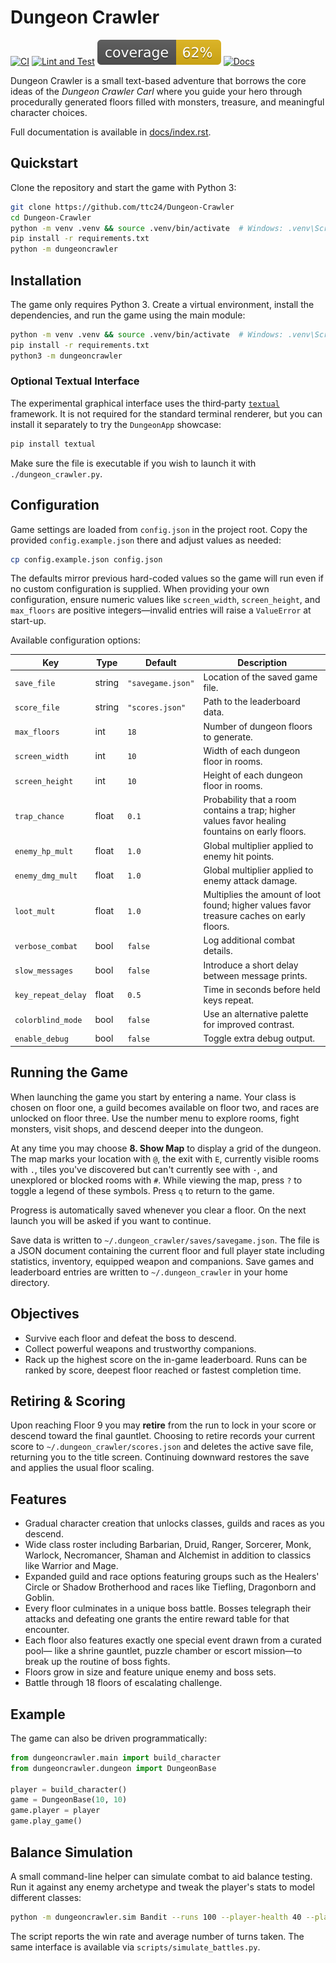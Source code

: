 # Dungeon Crawler

[![CI](https://github.com/ttc24/Dungeon-Crawler/actions/workflows/ci.yml/badge.svg)](https://github.com/ttc24/Dungeon-Crawler/actions/workflows/ci.yml)
[![Lint and Test](https://github.com/ttc24/Dungeon-Crawler/actions/workflows/tests.yml/badge.svg)](https://github.com/ttc24/Dungeon-Crawler/actions/workflows/tests.yml)
![Coverage](coverage.svg)
[![Docs](https://img.shields.io/badge/docs-latest-blue.svg)](https://ttc24.github.io/Dungeon-Crawler/)

Dungeon Crawler is a small text-based adventure that borrows the core ideas of the *Dungeon Crawler Carl* where you guide your hero through procedurally generated floors filled with monsters, treasure, and meaningful character choices.

Full documentation is available in [docs/index.rst](docs/index.rst).

## Quickstart

Clone the repository and start the game with Python 3:

```bash
git clone https://github.com/ttc24/Dungeon-Crawler
cd Dungeon-Crawler
python -m venv .venv && source .venv/bin/activate  # Windows: .venv\Scripts\activate
pip install -r requirements.txt
python -m dungeoncrawler
```

## Installation

The game only requires Python 3. Create a virtual environment, install the dependencies, and run the game using the main module:

```bash
python -m venv .venv && source .venv/bin/activate  # Windows: .venv\Scripts\activate
pip install -r requirements.txt
python3 -m dungeoncrawler
```

### Optional Textual Interface

The experimental graphical interface uses the third‑party
[`textual`](https://textual.textualize.io/) framework.  It is not required for
the standard terminal renderer, but you can install it separately to try the
`DungeonApp` showcase:

```bash
pip install textual
```

Make sure the file is executable if you wish to launch it with `./dungeon_crawler.py`.

## Configuration

Game settings are loaded from `config.json` in the project root. Copy the provided
`config.example.json` there and adjust values as needed:

```bash
cp config.example.json config.json
```

The defaults mirror previous hard-coded values so the game will run even if
no custom configuration is supplied. When providing your own configuration,
ensure numeric values like `screen_width`, `screen_height`, and `max_floors`
are positive integers—invalid entries will raise a `ValueError` at start-up.

Available configuration options:

| Key | Type | Default | Description |
| --- | ---- | ------- | ----------- |
| `save_file` | string | `"savegame.json"` | Location of the saved game file. |
| `score_file` | string | `"scores.json"` | Path to the leaderboard data. |
| `max_floors` | int | `18` | Number of dungeon floors to generate. |
| `screen_width` | int | `10` | Width of each dungeon floor in rooms. |
| `screen_height` | int | `10` | Height of each dungeon floor in rooms. |
| `trap_chance` | float | `0.1` | Probability that a room contains a trap; higher values favor healing fountains on early floors. |
| `enemy_hp_mult` | float | `1.0` | Global multiplier applied to enemy hit points. |
| `enemy_dmg_mult` | float | `1.0` | Global multiplier applied to enemy attack damage. |
| `loot_mult` | float | `1.0` | Multiplies the amount of loot found; higher values favor treasure caches on early floors. |
| `verbose_combat` | bool | `false` | Log additional combat details. |
| `slow_messages` | bool | `false` | Introduce a short delay between message prints. |
| `key_repeat_delay` | float | `0.5` | Time in seconds before held keys repeat. |
| `colorblind_mode` | bool | `false` | Use an alternative palette for improved contrast. |
| `enable_debug` | bool | `false` | Toggle extra debug output. |

## Running the Game

When launching the game you start by entering a name. Your class is chosen on
floor one, a guild becomes available on floor two, and races are unlocked on
floor three. Use the number menu to explore rooms, fight monsters, visit
shops, and descend deeper into the dungeon.

At any time you may choose **8. Show Map** to display a grid of the dungeon. The map marks your location with `@`, the exit with `E`, currently visible rooms with `.`, tiles you've discovered but can't currently see with `·`, and unexplored or blocked rooms with `#`. While viewing the map, press `?` to toggle a legend of these symbols. Press `q` to return to the game.

Progress is automatically saved whenever you clear a floor. On the next launch you will be asked if you want to continue.

Save data is written to `~/.dungeon_crawler/saves/savegame.json`. The file is a
JSON document containing the current floor and full player state including
statistics, inventory, equipped weapon and companions. Save games and leaderboard
entries are written to `~/.dungeon_crawler` in your home directory.

## Objectives

- Survive each floor and defeat the boss to descend.
- Collect powerful weapons and trustworthy companions.
- Rack up the highest score on the in-game leaderboard. Runs can be ranked by
  score, deepest floor reached or fastest completion time.

## Retiring & Scoring

Upon reaching Floor 9 you may **retire** from the run to lock in your score or
descend toward the final gauntlet. Choosing to retire records your current
score to `~/.dungeon_crawler/scores.json` and deletes the active save file,
returning you to the title screen. Continuing downward restores the save and
applies the usual floor scaling.

## Features

- Gradual character creation that unlocks classes, guilds and races as you
  descend.
- Wide class roster including Barbarian, Druid, Ranger, Sorcerer, Monk,
  Warlock, Necromancer, Shaman and Alchemist in addition to classics like
  Warrior and Mage.
- Expanded guild and race options featuring groups such as the Healers'
  Circle or Shadow Brotherhood and races like Tiefling, Dragonborn and
  Goblin.
- Every floor culminates in a unique boss battle. Bosses telegraph their
  attacks and defeating one grants the entire reward table for that encounter.
- Each floor also features exactly one special event drawn from a curated pool—
  like a shrine gauntlet, puzzle chamber or escort mission—to break up the
  routine of boss fights.
- Floors grow in size and feature unique enemy and boss sets.
- Battle through 18 floors of escalating challenge.

## Example

The game can also be driven programmatically:

```python
from dungeoncrawler.main import build_character
from dungeoncrawler.dungeon import DungeonBase

player = build_character()
game = DungeonBase(10, 10)
game.player = player
game.play_game()
```

## Balance Simulation

A small command-line helper can simulate combat to aid balance testing. Run it
against any enemy archetype and tweak the player's stats to model different
classes:

```bash
python -m dungeoncrawler.sim Bandit --runs 100 --player-health 40 --player-attack 10
```

The script reports the win rate and average number of turns taken. The same
interface is available via `scripts/simulate_battles.py`.
